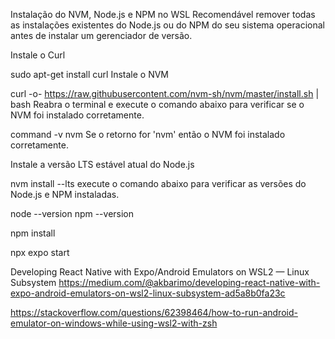 Instalação do NVM, Node.js e NPM no WSL
Recomendável remover todas as instalações existentes do Node.js ou do NPM do seu sistema operacional antes de instalar um gerenciador de versão.

Instale o Curl

sudo apt-get install curl
Instale o NVM

curl -o- https://raw.githubusercontent.com/nvm-sh/nvm/master/install.sh | bash
Reabra o terminal e execute o comando abaixo para verificar se o NVM foi instalado corretamente.

command -v nvm
Se o retorno for 'nvm' então o NVM foi instalado corretamente.

Instale a versão LTS estável atual do Node.js

nvm install --lts
execute o comando abaixo para verificar as versões do Node.js e NPM instaladas.

node --version
npm --version



npm install

npx expo start


Developing React Native with Expo/Android Emulators on WSL2 — Linux Subsystem
https://medium.com/@akbarimo/developing-react-native-with-expo-android-emulators-on-wsl2-linux-subsystem-ad5a8b0fa23c

https://stackoverflow.com/questions/62398464/how-to-run-android-emulator-on-windows-while-using-wsl2-with-zsh
